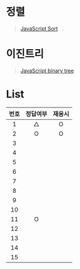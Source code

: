 # 정렬
> [JavaScript Sort](../../../theory/recursive.md)

# 이진트리
> [JavaScript binary tree](../../../theory/binaryTree.md)

# List
|번호|정답여부|재응시|
|:---:|:---:|:---:|
|1|△|O|
|2|O|O|
|3|||
|4|||
|5|||
|6|||
|7|||
|8|||
|9|||
|10|||
|11|O||
|12|||
|13|||
|14|||
|15|||
